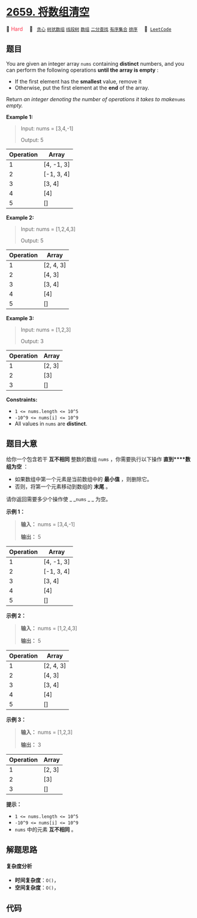 # [2659. 将数组清空](https://leetcode.com/problems/make-array-empty)

🔴 <font color=#ff334b>Hard</font>&emsp; 🔖&ensp; [`贪心`](/tag/greedy.md) [`树状数组`](/tag/binary-indexed-tree.md) [`线段树`](/tag/segment-tree.md) [`数组`](/tag/array.md) [`二分查找`](/tag/binary-search.md) [`有序集合`](/tag/ordered-set.md) [`排序`](/tag/sorting.md)&emsp; 🔗&ensp;[`LeetCode`](https://leetcode.com/problems/make-array-empty)

## 题目

You are given an integer array `nums` containing **distinct** numbers, and you
can perform the following operations **until the array is empty** :

  * If the first element has the **smallest** value, remove it
  * Otherwise, put the first element at the **end** of the array.

Return _an integer denoting the number of operations it takes to make_`nums`
_empty._



**Example 1:**

> Input: nums = [3,4,-1]
> 
> Output: 5
> 
> 

Operation | Array  
---|---  
1 | [4, -1, 3]  
2 | [-1, 3, 4]  
3 | [3, 4]  
4 | [4]  
5 | []  
  
**Example 2:**

> Input: nums = [1,2,4,3]
> 
> Output: 5
> 
> 

Operation | Array  
---|---  
1 | [2, 4, 3]  
2 | [4, 3]  
3 | [3, 4]  
4 | [4]  
5 | []  
  
**Example 3:**

> Input: nums = [1,2,3]
> 
> Output: 3
> 
> 

Operation | Array  
---|---  
1 | [2, 3]  
2 | [3]  
3 | []  
  


**Constraints:**

  * `1 <= nums.length <= 10^5`
  * `-10^9 <= nums[i] <= 10^9`
  * All values in `nums` are **distinct**.


## 题目大意

给你一个包含若干 **互不相同**  整数的数组 `nums` ，你需要执行以下操作 **直到****数组为空**  ：

  * 如果数组中第一个元素是当前数组中的 **最小值**  ，则删除它。
  * 否则，将第一个元素移动到数组的 **末尾**  。

请你返回需要多少个操作使 _ _`nums` _ _ 为空。



**示例 1：**

> 
> 
> 
> 
> 
> **输入：** nums = [3,4,-1]
> 
> **输出：** 5
> 
> 

Operation | Array  
---|---  
1 | [4, -1, 3]  
2 | [-1, 3, 4]  
3 | [3, 4]  
4 | [4]  
5 | []  
  


**示例 2：**

> 
> 
> 
> 
> 
> **输入：** nums = [1,2,4,3]
> 
> **输出：** 5
> 
> 

Operation | Array  
---|---  
1 | [2, 4, 3]  
2 | [4, 3]  
3 | [3, 4]  
4 | [4]  
5 | []  
  


**示例 3：**

> 
> 
> 
> 
> 
> **输入：** nums = [1,2,3]
> 
> **输出：** 3
> 
> 

Operation | Array  
---|---  
1 | [2, 3]  
2 | [3]  
3 | []  
  


**提示：**

  * `1 <= nums.length <= 10^5`
  * `-10^9 <= nums[i] <= 10^9`
  * `nums` 中的元素 **互不相同**  。


## 解题思路

#### 复杂度分析

- **时间复杂度**：`O()`，
- **空间复杂度**：`O()`，

## 代码

```javascript

```